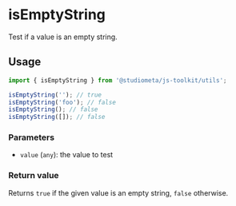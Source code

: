 # isEmptyString

Test if a value is an empty string.

## Usage

```js
import { isEmptyString } from '@studiometa/js-toolkit/utils';

isEmptyString(''); // true
isEmptyString('foo'); // false
isEmptyString(); // false
isEmptyString([]); // false
```

### Parameters

- `value` (`any`): the value to test

### Return value

Returns `true` if the given value is an empty string, `false` otherwise.
